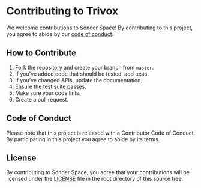 # Contributing to Trivox
We welcome contributions to Sonder Space! By contributing to this project, you agree to abide by our [code of conduct](CODE_OF_CONDUCT.md).

## How to Contribute
1. Fork the repository and create your branch from `master`.
2. If you've added code that should be tested, add tests.
3. If you've changed APIs, update the documentation.
4. Ensure the test suite passes.
5. Make sure your code lints.
6. Create a pull request.

## Code of Conduct
Please note that this project is released with a Contributor Code of Conduct. By participating in this project you agree to abide by its terms.

## License
By contributing to Sonder Space, you agree that your contributions will be licensed under the [LICENSE](LICENSE) file in the root directory of this source tree.